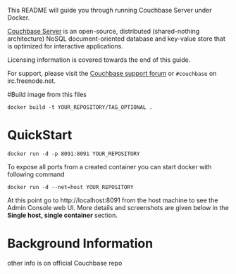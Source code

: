 
This README will guide you through running Couchbase Server under Docker.

[Couchbase Server](http://en.wikipedia.org/wiki/Couchbase_Server) is an open-source, distributed (shared-nothing architecture) NoSQL document-oriented database and key-value store that is optimized for interactive applications.

Licensing information is covered towards the end of this guide.

For support, please visit the [Couchbase support forum](https://forums.couchbase.com/) or `#couchbase` on irc.freenode.net.

#Build image from this files
```
docker build -t YOUR_REPOSITORY/TAG_OPTIONAL .
```

# QuickStart

```
docker run -d -p 8091:8091 YOUR_REPOSITORY
```
To expose all ports from a created container you can start docker with following command
```
docker run -d --net=host YOUR_REPOSITORY
```


At this point go to http://localhost:8091 from the host machine to see the Admin Console web UI.  More details and screenshots are given below in the **Single host, single container** section.

# Background Information

other info is on official Couchbase repo
